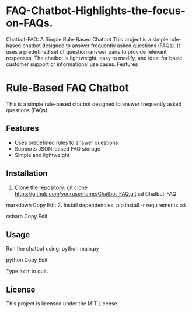 # FAQ-Chatbot-Highlights-the-focus-on-FAQs.
Chatbot-FAQ: A Simple Rule-Based Chatbot This project is a simple rule-based chatbot designed to answer frequently asked questions (FAQs). It uses a predefined set of question-answer pairs to provide relevant responses. The chatbot is lightweight, easy to modify, and ideal for basic customer support or informational use cases.  Features 
# Rule-Based FAQ Chatbot

This is a simple rule-based chatbot designed to answer frequently asked questions (FAQs).

## Features
- Uses predefined rules to answer questions
- Supports JSON-based FAQ storage
- Simple and lightweight

## Installation
1. Clone the repository:
git clone https://github.com/yourusername/Chatbot-FAQ.git cd Chatbot-FAQ

markdown
Copy
Edit
2. Install dependencies:
pip install -r requirements.txt

csharp
Copy
Edit

## Usage
Run the chatbot using:
python main.py

python
Copy
Edit

Type `exit` to quit.

## License
This project is licensed under the MIT License.
